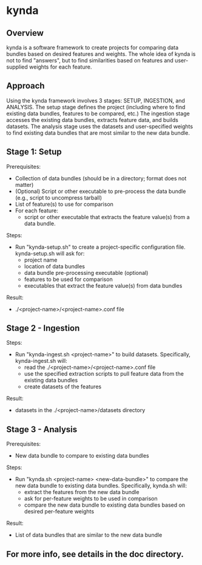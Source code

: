 # kynda
## Overview
kynda is a software framework to create projects for comparing data bundles based on desired features and weights.  The whole idea of kynda is not to find "answers", but to find similarities based on features and user-supplied weights for each feature.

## Approach
Using the kynda framework involves 3 stages:  SETUP, INGESTION, and ANALYSIS.  The setup stage defines the project (including where to find existing data bundles, features to be compared, etc.)  The ingestion stage accesses the existing data bundles, extracts feature data, and builds datasets.  The analysis stage uses the datasets and user-specified weights to find existing data bundles that are most similar to the new data bundle. 

## Stage 1: Setup
Prerequisites:
* Collection of data bundles (should be in a directory; format does not matter)
* (Optional) Script or other executable to pre-process the data bundle (e.g., script to uncompress tarball)
* List of feature(s) to use for comparison
* For each feature:
  * script or other executable that extracts the feature value(s) from a data bundle.
  
Steps:
* Run "kynda-setup.sh" to create a project-specific configuration file.  kynda-setup.sh will ask for: 
  * project name
  * location of data bundles
  * data bundle pre-processing executable (optional)
  * features to be used for comparison
  * executables that extract the feature value(s) from data bundles

Result:
* .\/\<project-name\>\/\<project-name\>.conf file
  
## Stage 2 - Ingestion
Steps:
* Run "kynda-ingest.sh \<project-name\>" to build datasets.  Specifically, kynda-ingest.sh will:
  * read the .\/\<project-name\>\/\<project-name\>.conf file
  * use the specified extraction scripts to pull feature data from the existing data bundles
  * create datasets of the features
    
Result:
* datasets in the .\/\<project-name\>/datasets directory

## Stage 3 - Analysis
Prerequisites:
* New data bundle to compare to existing data bundles

Steps:
* Run "kynda.sh \<project-name\> \<new-data-bundle\>" to compare the new data bundle to existing data bundles.  Specifically, kynda.sh will:
  * extract the features from the new data bundle
  * ask for per-feature weights to be used in comparison
  * compare the new data bundle to existing data bundles based on desired per-feature weights

Result:
* List of data bundles that are similar to the new data bundle

## For more info, see details in the doc directory.
